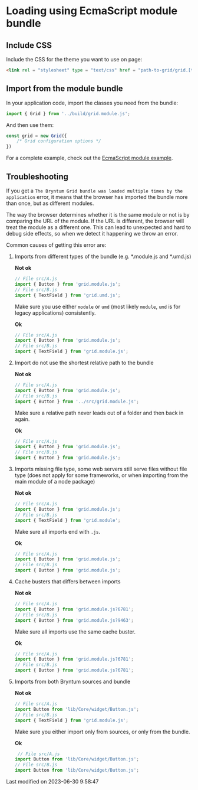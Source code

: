 # Loading using EcmaScript module bundle

## Include CSS

Include the CSS for the theme you want to use on page:

```html
<link rel = "stylesheet" type = "text/css" href = "path-to-grid/grid.[theme].css" data-bryntum-theme>
```

## Import from the module bundle

In your application code, import the classes you need from the bundle:

```javascript
import { Grid } from '../build/grid.module.js';
```

And then use them:

```javascript
const grid = new Grid({
    /* Grid configuration options */
})
```

For a complete example, check out the <a href="../examples/esmodule/" target="_blank">EcmaScript module example</a>.

## Troubleshooting

If you get a `The Bryntum Grid bundle was loaded multiple times by the application` error, it means that
the browser has imported the bundle more than once, but as different modules. 

The way the browser determines whether it is the same module or not is by comparing the URL of the module. If the URL is 
different, the browser will treat the module as a different one. This can lead to unexpected and hard to debug side
effects, so when we detect it happening we throw an error.

Common causes of getting this error are:

1. Imports from different types of the bundle (e.g. *.module.js and *.umd.js)

   **Not ok**

   ```javascript
   // File src/A.js
   import { Button } from 'grid.module.js';
   // File src/B.js
   import { TextField } from 'grid.umd.js';
   ```

   Make sure you use either `module` or `umd` (most likely `module`, `umd` is for legacy applications) consistently.

   **Ok**

   ```javascript
   // File src/A.js
   import { Button } from 'grid.module.js';
   // File src/B.js
   import { TextField } from 'grid.module.js';
   ```

2. Import do not use the shortest relative path to the bundle

   **Not ok**

   ```javascript
   // File src/A.js
   import { Button } from 'grid.module.js';
   // File src/B.js
   import { Button } from '../src/grid.module.js';
   ```

   Make sure a relative path never leads out of a folder and then back in again.

   **Ok**

   ```javascript
   // File src/A.js
   import { Button } from 'grid.module.js';
   // File src/B.js
   import { Button } from 'grid.module.js';
   ```

3. Imports missing file type, some web servers still serve files without file type (does not apply for some frameworks, 
   or when importing from the main module of a node package)

   **Not ok**

   ```javascript
   // File src/A.js
   import { Button } from 'grid.module.js';
   // File src/B.js
   import { TextField } from 'grid.module';
   ```

   Make sure all imports end with `.js`.

   **Ok**

   ```javascript
   // File src/A.js
   import { Button } from 'grid.module.js';
   // File src/B.js
   import { Button } from 'grid.module.js';
   ```

4. Cache busters that differs between imports

   **Not ok**

   ```javascript
   // File src/A.js
   import { Button } from 'grid.module.js?6781';
   // File src/B.js
   import { Button } from 'grid.module.js?9463';
   ```

   Make sure all imports use the same cache buster.

   **Ok**

   ```javascript
   // File src/A.js
   import { Button } from 'grid.module.js?6781';
   // File src/B.js
   import { Button } from 'grid.module.js?6781';
   ```

5. Imports from both Bryntum sources and bundle

   **Not ok**

   ```javascript
   // File src/A.js
   import Button from 'lib/Core/widget/Button.js';
   // File src/B.js
   import { TextField } from 'grid.module.js';
   ```

   Make sure you either import only from sources, or only from the bundle.

   **Ok**

   ```javascript
    // File src/A.js
   import Button from 'lib/Core/widget/Button.js';
   // File src/B.js
   import Button from 'lib/Core/widget/Button.js';
   ```


<p class="last-modified">Last modified on 2023-06-30 9:58:47</p>